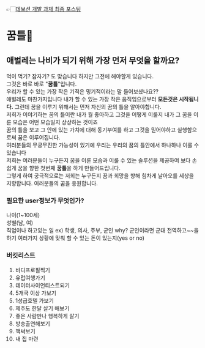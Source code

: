 
👉🏻[데보션 개발 과제 최종 포스팅]([https://yunamom.tistory.com](https://devocean.sk.com/search/techBoardDetail.do?ID=165466&boardType=&query=%EA%BF%88%ED%8B%80&searchData=&page=&subIndex=&idList=) "꿈틀 서비스 소개")    



# 꿈틀🐛
## 애벌레는 나비가 되기 위해 가장 먼저 무엇을 할까요?
먹이 먹기? 잠자기? 도 맞습니다 하지만 그전에 해야할게 있습니다.  
그것은 바로 바로 "**꿈틀**"입니다.   
우리가 할 수 있는 가장 작은 기적은 밍기적이라는 말 들어보셨나요??  
애벌레도 마찬가지입니다 내가 할 수 있는 가장 작은 움직임으로부터 **모든것은 시작됩니다.**
그런데 꿈을 이루기 위해서는 먼저 자신의 꿈의 틀을 알아야합니다.   
저희가 이야기하는 꿈의 틀이란 내가 뭘 좋아하고 그것을 어떻게 이룰지 내가 그 꿈을 이룬 모습은 어떤 모습일지 상상하는 것이죠  
꿈의 틀을 보고 그 안에 있는 가치에 대해 동기부여를 하고 그것을 믿어야하고 실행함으로써 꿈은 이루어집니다.   
여러분들의 무궁무진한 가능성이 있기에 우리는 우리의 꿈의 틀안에서 하나하나 이룰 수 있습니다   
저희는 여러분들이 누구든지 꿈을 이룬 모습과 이룰 수 있는 솔루션을 제공하여 보다 손쉽게 꿈을 향한 첫번째 **꿈틀**을 하게 만들어드립니다.  
그렇게 하여 궁극적으로는 저희는 누구든지 꿈과 희망을 향해 힘차게 날아오를 세상을 지향합니다.
여러분들의 꿈을 응원합니다.  

### 필요한 user정보가 무엇인가?
나이(1~100세)  
성별(남, 여)  
직업이나 하고있는 일  ex) 학생, 의사, 주부, 군인 why? 군인이라면 군대 전역하고~~을 하기 여러가지 상황에 맞춰 
할 수 있는 돈이 있는지(yes or no)


### 버킷리스트
1. 바디프로필찍기
2. 유럽여행가기
3. 데이터사이언티스트되기
4. 5개국 이상 가보기
5. 1성급호텔 가보기
6. 제주도 한달 살기 해보기
7. 좋은 사람만나 행복하게 살기
8. 방송출연해보기
9. 책써보기
10. 내 집 마련 
